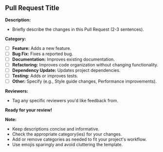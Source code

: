 ## Pull Request Title

**Description:**

- Briefly describe the changes in this Pull Request (2-3 sentences).

**Category:**

- [ ] **Feature:** Adds a new feature.
- [ ] **Bug Fix:** Fixes a reported bug.
- [ ] **Documentation:** Improves existing documentation.
- [ ] **Refactoring:** Improves code organization without changing functionality.
- [ ] **Dependency Update:** Updates project dependencies.
- [ ] **Testing:** Adds or improves tests.
- [ ] **Other:** Specify (e.g., Style guide changes, Performance improvements).

**Reviewers:**

- Tag any specific reviewers you'd like feedback from.

**Ready for your review!**

**Note:**

- Keep descriptions concise and informative.
- Check the appropriate category(ies) for your changes.
- Add or remove categories as needed to fit your project's workflow.
- Use emojis sparingly and avoid cluttering the template.

